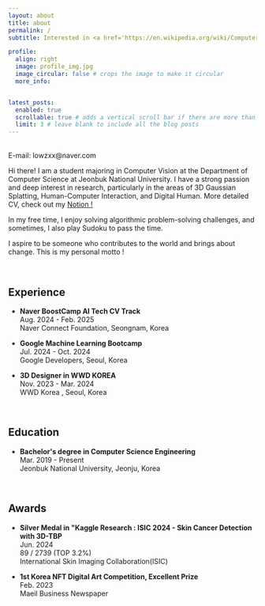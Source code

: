 ```yaml
---
layout: about
title: about
permalink: /
subtitle: Interested in <a href='https://en.wikipedia.org/wiki/Computer_vision'>PS and 3D Computer Vision</a>.

profile:
  align: right
  image: profile_img.jpg
  image_circular: false # crops the image to make it circular
  more_info:


latest_posts:
  enabled: true
  scrollable: true # adds a vertical scroll bar if there are more than 3 new posts items
  limit: 3 # leave blank to include all the blog posts
---
```

<br/>
E-mail: lowzxx@naver.com

Hi there! I am a student majoring in Computer Vision at the Department of Computer Science at Jeonbuk National University. I have a strong passion and deep interest in research, particularly in the areas of 3D Gaussian Splatting, Human-Computer Interaction, and Digital Human. More detailed CV, check out my [Notion !](https://www.notion.so/19900d6290fe802fb0c1d4f63e0ad9da)

In my free time, I enjoy solving algorithmic problem-solving challenges, and sometimes, I also play Sudoku to pass the time.

I aspire to be someone who contributes to the world and brings about change. This is my personal motto !

<br/>

## Experience
* **Naver BoostCamp AI Tech CV Track**   
  Aug. 2024 - Feb. 2025   
  Naver Connect Foundation, Seongnam, Korea
  
* **Google Machine Learning Bootcamp**  
  Jul. 2024 - Oct. 2024  
  Google Developers, Seoul, Korea

* **3D Designer in WWD KOREA**   
  Nov. 2023 - Mar. 2024    
  WWD Korea , Seoul, Korea  

<br/>

## Education  
* **Bachelor's degree in Computer Science Engineering**   
  Mar. 2019 - Present    
  Jeonbuk National University, Jeonju, Korea

<br/>

## Awards  
* **Silver Medal in "Kaggle Research : ISIC 2024 - Skin Cancer Detection with 3D-TBP**   
  Jun. 2024   
  89 / 2739 (TOP 3.2%)    
  International Skin Imaging Collaboration(ISIC)

* **1st Korea NFT Digital Art Competition, Excellent Prize**   
  Feb. 2023   
  Maeil Business Newspaper

<br/>
<br/>
<br/>